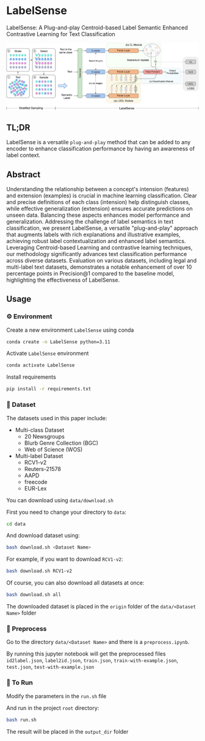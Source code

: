 # LabelSense

LabelSense: A Plug-and-play Centroid-based Label Semantic Enhanced Contrastive Learning for Text Classification
<!-- [[paper](https://arxiv.org/)] -->

![LabelSense](assets/pipeline.jpg)

## TL;DR

LabelSense is a versatile `plug-and-play` method that can be added to any encoder to enhance classification performance by having an awareness of label context.

## Abstract

Understanding the relationship between a concept's intension (features) and extension (examples) is crucial in machine learning classification. Clear and precise definitions of each class (intension) help distinguish classes, while effective generalization (extension) ensures accurate predictions on unseen data. Balancing these aspects enhances model performance and generalization. Addressing the challenge of label semantics in text classification, we present LabelSense, a versatile "plug-and-play" approach that augments labels with rich explanations and illustrative examples, achieving robust label contextualization and enhanced label semantics. Leveraging Centroid-based Learning and contrastive learning techniques, our methodology significantly advances text classification performance across diverse datasets. Evaluation on various datasets, including legal and multi-label text datasets, demonstrates a notable enhancement of over 10 percentage points in Precision@1 compared to the baseline model, highlighting the effectiveness of LabelSense.

## Usage

### ⚙️ Environment

Create a new environment `LabelSense` using conda

```bash
conda create -n LabelSense python=3.11
```

Activate `LabelSense` environment

```bash
conda activate LabelSense
```

Install requirements

```bash
pip install -r requirements.txt
```

### 📖 Dataset

The datasets used in this paper include:

* Multi-class Dataset
  * 20 Newsgroups
  * Blurb Genre Collection (BGC)
  * Web of Science (WOS)
* Multi-label Dataset
  * RCV1-v2
  * Reuters-21578
  * AAPD
  * freecode
  * EUR-Lex

You can download using `data/download.sh`

First you need to change your directory to `data`:

```bash
cd data
```

And download dataset using:

```bash
bash download.sh <Dataset Name>
```

For example, if you want to download `RCV1-v2`:

```bash
bash download.sh RCV1-v2
```

Of course, you can also download all datasets at once:

```bash
bash download.sh all
```

The downloaded dataset is placed in the `origin` folder of the `data/<Dataset Name>` folder

### 🔧 Preprocess

Go to the directory `data/<Dataset Name>` and there is a `preprocess.ipynb`.

By running this jupyter notebook will get the preprocessed files  `id2label.json`, `label2id.json`, `train.json`, `train-with-example.json`, `test.json`, `test-with-example.json`

### 🎯 To Run

Modify the parameters in the `run.sh` file

And run in the project `root` directory:

```bash
bash run.sh
```

The result will be placed in the `output_dir` folder

<!-- ## Citation

If you find LabelSense useful or relevant to your project and research, please kindly cite our paper:

```bibtex
citation
```
 -->
